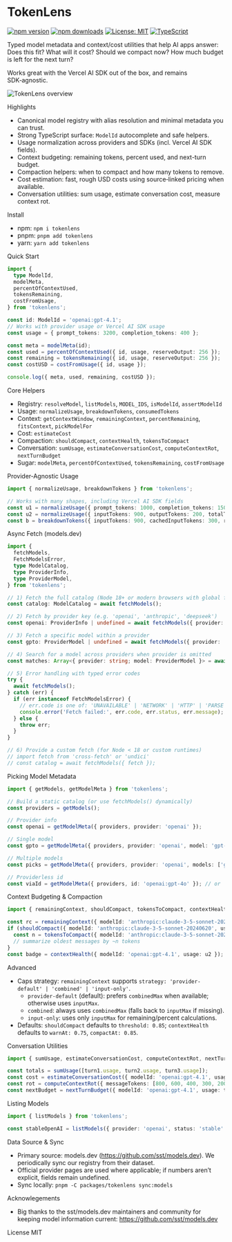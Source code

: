 TokenLens
========

[![npm version](https://img.shields.io/npm/v/tokenlens.svg)](https://www.npmjs.com/package/tokenlens)
[![npm downloads](https://img.shields.io/npm/dm/tokenlens.svg)](https://www.npmjs.com/package/tokenlens)
[![License: MIT](https://img.shields.io/badge/License-MIT-yellow.svg)](LICENSE)
[![TypeScript](https://img.shields.io/badge/TypeScript-5.x-blue.svg)](https://www.typescriptlang.org/)

Typed model metadata and context/cost utilities that help AI apps answer: Does this fit? What will it cost? Should we compact now? How much budget is left for the next turn?

Works great with the Vercel AI SDK out of the box, and remains SDK‑agnostic.

![TokenLens overview](https://raw.githubusercontent.com/xn1cklas/tokenlens/HEAD/assets/tokenlens.png)

Highlights
- Canonical model registry with alias resolution and minimal metadata you can trust.
- Strong TypeScript surface: `ModelId` autocomplete and safe helpers.
- Usage normalization across providers and SDKs (incl. Vercel AI SDK fields).
- Context budgeting: remaining tokens, percent used, and next-turn budget.
- Compaction helpers: when to compact and how many tokens to remove.
- Cost estimation: fast, rough USD costs using source‑linked pricing when available.
- Conversation utilities: sum usage, estimate conversation cost, measure context rot.

Install
- npm: `npm i tokenlens`
- pnpm: `pnpm add tokenlens`
- yarn: `yarn add tokenlens`

Quick Start
```ts
import {
  type ModelId,
  modelMeta,
  percentOfContextUsed,
  tokensRemaining,
  costFromUsage,
} from 'tokenlens';

const id: ModelId = 'openai:gpt-4.1';
// Works with provider usage or Vercel AI SDK usage
const usage = { prompt_tokens: 3200, completion_tokens: 400 };

const meta = modelMeta(id);
const used = percentOfContextUsed({ id, usage, reserveOutput: 256 });
const remaining = tokensRemaining({ id, usage, reserveOutput: 256 });
const costUSD = costFromUsage({ id, usage });

console.log({ meta, used, remaining, costUSD });
```

Core Helpers
- Registry: `resolveModel`, `listModels`, `MODEL_IDS`, `isModelId`, `assertModelId`
- Usage: `normalizeUsage`, `breakdownTokens`, `consumedTokens`
- Context: `getContextWindow`, `remainingContext`, `percentRemaining`, `fitsContext`, `pickModelFor`
- Cost: `estimateCost`
- Compaction: `shouldCompact`, `contextHealth`, `tokensToCompact`
- Conversation: `sumUsage`, `estimateConversationCost`, `computeContextRot`, `nextTurnBudget`
- Sugar: `modelMeta`, `percentOfContextUsed`, `tokensRemaining`, `costFromUsage`

Provider‑Agnostic Usage
```ts
import { normalizeUsage, breakdownTokens } from 'tokenlens';

// Works with many shapes, including Vercel AI SDK fields
const u1 = normalizeUsage({ prompt_tokens: 1000, completion_tokens: 150 });
const u2 = normalizeUsage({ inputTokens: 900, outputTokens: 200, totalTokens: 1100 });
const b = breakdownTokens({ inputTokens: 900, cachedInputTokens: 300, reasoningTokens: 120 });
```
Async Fetch (models.dev)

```ts
import {
  fetchModels,
  FetchModelsError,
  type ModelCatalog,
  type ProviderInfo,
  type ProviderModel,
} from 'tokenlens';

// 1) Fetch the full catalog (Node 18+ or modern browsers with global fetch)
const catalog: ModelCatalog = await fetchModels();

// 2) Fetch by provider key (e.g. 'openai', 'anthropic', 'deepseek')
const openai: ProviderInfo | undefined = await fetchModels({ provider: 'openai' });

// 3) Fetch a specific model within a provider
const gpto: ProviderModel | undefined = await fetchModels({ provider: 'openai', model: 'gpt-4o' });

// 4) Search for a model across providers when provider is omitted
const matches: Array<{ provider: string; model: ProviderModel }> = await fetchModels({ model: 'gpt-4.1' });

// 5) Error handling with typed error codes
try {
  await fetchModels();
} catch (err) {
  if (err instanceof FetchModelsError) {
    // err.code is one of: 'UNAVAILABLE' | 'NETWORK' | 'HTTP' | 'PARSE'
    console.error('Fetch failed:', err.code, err.status, err.message);
  } else {
    throw err;
  }
}

// 6) Provide a custom fetch (for Node < 18 or custom runtimes)
// import fetch from 'cross-fetch' or 'undici'
// const catalog = await fetchModels({ fetch });
```


Picking Model Metadata
```ts
import { getModels, getModelMeta } from 'tokenlens';

// Build a static catalog (or use fetchModels() dynamically)
const providers = getModels();

// Provider info
const openai = getModelMeta({ providers, provider: 'openai' });

// Single model
const gpto = getModelMeta({ providers, provider: 'openai', model: 'gpt-4o' });

// Multiple models
const picks = getModelMeta({ providers, provider: 'openai', models: ['gpt-4o', 'o3-mini'] });

// Providerless id
const viaId = getModelMeta({ providers, id: 'openai:gpt-4o' }); // or 'openai/gpt-4o'
```


Context Budgeting & Compaction
```ts
import { remainingContext, shouldCompact, tokensToCompact, contextHealth } from 'tokenlens';

const rc = remainingContext({ modelId: 'anthropic:claude-3-5-sonnet-20240620', usage: u1, reserveOutput: 256 });
if (shouldCompact({ modelId: 'anthropic:claude-3-5-sonnet-20240620', usage: u1 })) {
  const n = tokensToCompact({ modelId: 'anthropic:claude-3-5-sonnet-20240620', usage: u1 });
  // summarize oldest messages by ~n tokens
}
const badge = contextHealth({ modelId: 'openai:gpt-4.1', usage: u2 }); // { status: 'ok'|'warn'|'compact' }
```

Advanced
- Caps strategy: `remainingContext` supports `strategy: 'provider-default' | 'combined' | 'input-only'`.
  - `provider-default` (default): prefers `combinedMax` when available; otherwise uses `inputMax`.
  - `combined`: always uses `combinedMax` (falls back to `inputMax` if missing).
  - `input-only`: uses only `inputMax` for remaining/percent calculations.
- Defaults: `shouldCompact` defaults to `threshold: 0.85`; `contextHealth` defaults to `warnAt: 0.75`, `compactAt: 0.85`.

Conversation Utilities
```ts
import { sumUsage, estimateConversationCost, computeContextRot, nextTurnBudget } from 'tokenlens';

const totals = sumUsage([turn1.usage, turn2.usage, turn3.usage]);
const cost = estimateConversationCost({ modelId: 'openai:gpt-4.1', usages: [turn1.usage, turn2.usage] });
const rot = computeContextRot({ messageTokens: [800, 600, 400, 300, 200], keepRecentTurns: 2, modelId: 'openai:gpt-4.1' });
const nextBudget = nextTurnBudget({ modelId: 'openai:gpt-4.1', usage: totals, reserveOutput: 256 });
```

Listing Models
```ts
import { listModels } from 'tokenlens';

const stableOpenAI = listModels({ provider: 'openai', status: 'stable' });
```

Data Source & Sync
- Primary source: models.dev (https://github.com/sst/models.dev). We periodically sync our registry from their dataset.
- Official provider pages are used where applicable; if numbers aren’t explicit, fields remain undefined.
- Sync locally: `pnpm -C packages/tokenlens sync:models`

Acknowlegements
- Big thanks to the sst/models.dev maintainers and community for keeping model information current: https://github.com/sst/models.dev

License
MIT
